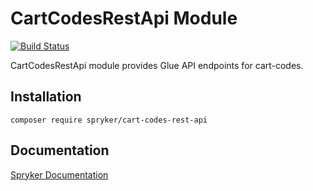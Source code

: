 # CartCodesRestApi Module
[![Build Status](https://travis-ci.org/spryker/cart-codes-rest-api.svg)](https://travis-ci.org/spryker/cart-codes-rest-api)

CartCodesRestApi module provides Glue API endpoints for cart-codes.

## Installation

```
composer require spryker/cart-codes-rest-api
```

## Documentation

[Spryker Documentation](https://academy.spryker.com/developing_with_spryker/module_guide/modules.html)

